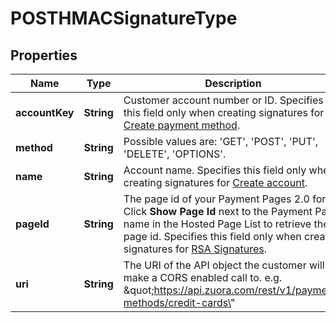 
# POSTHMACSignatureType

## Properties
Name | Type | Description | Notes
------------ | ------------- | ------------- | -------------
**accountKey** | **String** | Customer account number or ID.  Specifies this field only when creating signatures for [Create payment method](https://knowledgecenter.zuora.com/DC_Developers/REST_API/B_REST_API_reference/Payment_methods/1_Create_payment_method).  |  [optional]
**method** | **String** | Possible values are: &#39;GET&#39;, &#39;POST&#39;, &#39;PUT&#39;, &#39;DELETE&#39;, &#39;OPTIONS&#39;.  | 
**name** | **String** | Account name.  Specifies this field only when creating signatures for [Create account](https://knowledgecenter.zuora.com/DC_Developers/REST_API/B_REST_API_reference/Accounts/1_Create_account).  |  [optional]
**pageId** | **String** | The page id of your Payment Pages 2.0 form. Click **Show Page Id** next to the Payment Page name in the Hosted Page List to retrieve the page id.  Specifies this field only when creating signatures for [RSA Signatures](https://knowledgecenter.zuora.com/DC_Developers/REST_API/B_REST_API_reference/RSA_Signatures).  |  [optional]
**uri** | **String** | The URI of the API object the customer will make a CORS enabled call to. e.g. \&quot;https://api.zuora.com/rest/v1/payment-methods/credit-cards\&quot;  | 



